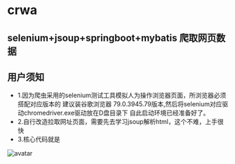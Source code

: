 # crwa
selenium+jsoup+springboot+mybatis 爬取网页数据
---
## 用户须知
+ 1.因为爬虫采用的selenium测试工具模拟人为操作浏览器页面，所浏览器必须搭配对应版本的
建议装谷歌浏览器 79.0.3945.79版本,然后将selenium对应驱动chromedriver.exe驱动放在D盘目录下
自此启动环境已经准备好了。
+ 2.自行改造拉取网址页面，需要先去学习jsoup解析html，这个不难，上手很快
+ 3.核心代码就是













![avatar](https://2ys.oss-cn-shenzhen.aliyuncs.com/github/craw/1603767873%281%29.jpg)

